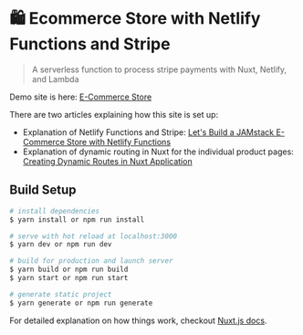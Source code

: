 # 🛍 Ecommerce Store with Netlify Functions and Stripe

> A serverless function to process stripe payments with Nuxt, Netlify, and Lambda

Demo site is here: [E-Commerce Store](https://ecommerce-netlify.netlify.com/)

There are two articles explaining how this site is set up:
* Explanation of Netlify Functions and Stripe: [Let's Build a JAMstack E-Commerce Store with Netlify Functions](https://css-tricks.com/lets-build-a-jamstack-e-commerce-store-with-netlify-functions/)
* Explanation of dynamic routing in Nuxt for the individual product pages: [Creating Dynamic Routes in Nuxt Application](https://css-tricks.com/creating-dynamic-routes-in-a-nuxt-application/)

## Build Setup

``` bash
# install dependencies
$ yarn install or npm run install

# serve with hot reload at localhost:3000
$ yarn dev or npm run dev

# build for production and launch server
$ yarn build or npm run build
$ yarn start or npm run start

# generate static project
$ yarn generate or npm run generate
```

For detailed explanation on how things work, checkout [Nuxt.js docs](https://nuxtjs.org).
